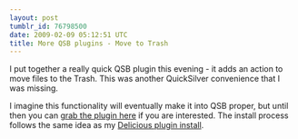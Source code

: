 ```yaml
---
layout: post
tumblr_id: 76798500
date: 2009-02-09 05:12:51 UTC
title: More QSB plugins - Move to Trash
---
```


I put together a really quick QSB plugin this evening - it adds an
action to move files to the Trash. This was another QuickSilver
convenience that I was missing.

I imagine this functionality will eventually make it into QSB proper,
but until then you can [grab the plugin
here](https://assets.nparry.com/software/google-quicksearchbox-plugins/extra_file_actions/Google-QSB-ExtraFileActions-v0.1.zip)
if you are interested. The install process follows the same idea as my
[Delicious plugin
install](/2009/02/04/delicious-plugin-for-qsb-v0-2.html).

